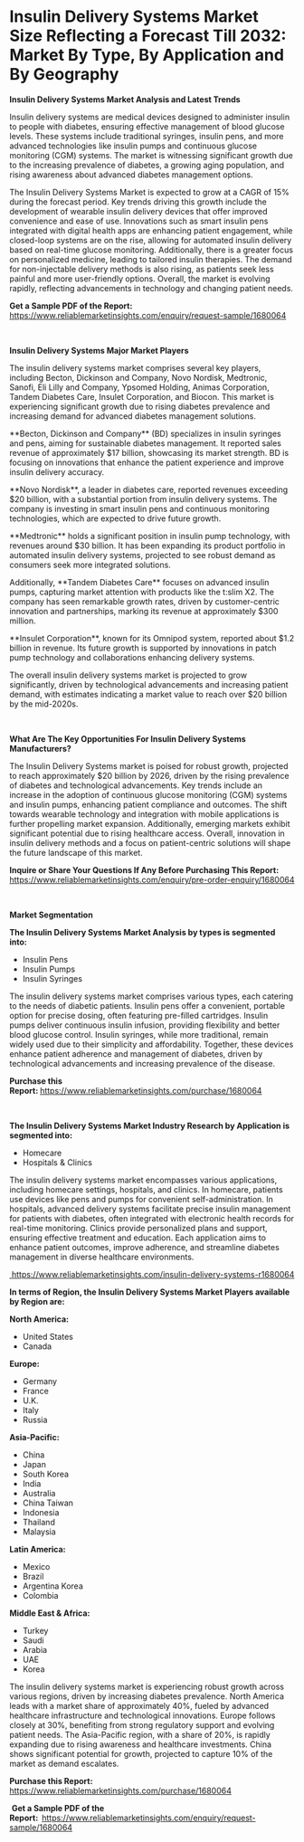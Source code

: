 <p><h1>Insulin Delivery Systems Market Size Reflecting a Forecast Till 2032: Market By Type, By Application and By Geography</h1></p><p><strong>Insulin Delivery Systems Market Analysis and Latest Trends</strong></p>
<p><p>Insulin delivery systems are medical devices designed to administer insulin to people with diabetes, ensuring effective management of blood glucose levels. These systems include traditional syringes, insulin pens, and more advanced technologies like insulin pumps and continuous glucose monitoring (CGM) systems. The market is witnessing significant growth due to the increasing prevalence of diabetes, a growing aging population, and rising awareness about advanced diabetes management options.</p><p>The Insulin Delivery Systems Market is expected to grow at a CAGR of 15% during the forecast period. Key trends driving this growth include the development of wearable insulin delivery devices that offer improved convenience and ease of use. Innovations such as smart insulin pens integrated with digital health apps are enhancing patient engagement, while closed-loop systems are on the rise, allowing for automated insulin delivery based on real-time glucose monitoring. Additionally, there is a greater focus on personalized medicine, leading to tailored insulin therapies. The demand for non-injectable delivery methods is also rising, as patients seek less painful and more user-friendly options. Overall, the market is evolving rapidly, reflecting advancements in technology and changing patient needs.</p></p>
<p><strong>Get a Sample PDF of the Report:&nbsp;</strong> <a href="https://www.reliablemarketinsights.com/enquiry/request-sample/1680064?utm_campaign=3007&utm_medium=2&utm_source=Github&utm_content=ia&utm_term=13042025&utm_id=insulin-delivery-systems">https://www.reliablemarketinsights.com/enquiry/request-sample/1680064</a></p>
<p>&nbsp;</p>
<p><strong>Insulin Delivery Systems Major Market Players</strong></p>
<p><p>The insulin delivery systems market comprises several key players, including Becton, Dickinson and Company, Novo Nordisk, Medtronic, Sanofi, Eli Lilly and Company, Ypsomed Holding, Animas Corporation, Tandem Diabetes Care, Insulet Corporation, and Biocon. This market is experiencing significant growth due to rising diabetes prevalence and increasing demand for advanced diabetes management solutions.</p><p>**Becton, Dickinson and Company** (BD) specializes in insulin syringes and pens, aiming for sustainable diabetes management. It reported sales revenue of approximately $17 billion, showcasing its market strength. BD is focusing on innovations that enhance the patient experience and improve insulin delivery accuracy.</p><p>**Novo Nordisk**, a leader in diabetes care, reported revenues exceeding $20 billion, with a substantial portion from insulin delivery systems. The company is investing in smart insulin pens and continuous monitoring technologies, which are expected to drive future growth.</p><p>**Medtronic** holds a significant position in insulin pump technology, with revenues around $30 billion. It has been expanding its product portfolio in automated insulin delivery systems, projected to see robust demand as consumers seek more integrated solutions.</p><p>Additionally, **Tandem Diabetes Care** focuses on advanced insulin pumps, capturing market attention with products like the t:slim X2. The company has seen remarkable growth rates, driven by customer-centric innovation and partnerships, marking its revenue at approximately $300 million.</p><p>**Insulet Corporation**, known for its Omnipod system, reported about $1.2 billion in revenue. Its future growth is supported by innovations in patch pump technology and collaborations enhancing delivery systems.</p><p>The overall insulin delivery systems market is projected to grow significantly, driven by technological advancements and increasing patient demand, with estimates indicating a market value to reach over $20 billion by the mid-2020s.</p></p>
<p>&nbsp;</p>
<p><strong>What Are The Key Opportunities For Insulin Delivery Systems Manufacturers?</strong></p>
<p><p>The Insulin Delivery Systems market is poised for robust growth, projected to reach approximately $20 billion by 2026, driven by the rising prevalence of diabetes and technological advancements. Key trends include an increase in the adoption of continuous glucose monitoring (CGM) systems and insulin pumps, enhancing patient compliance and outcomes. The shift towards wearable technology and integration with mobile applications is further propelling market expansion. Additionally, emerging markets exhibit significant potential due to rising healthcare access. Overall, innovation in insulin delivery methods and a focus on patient-centric solutions will shape the future landscape of this market.</p></p>
<p><strong>Inquire or Share Your Questions If Any Before Purchasing This Report:</strong> <a href="https://www.reliablemarketinsights.com/enquiry/pre-order-enquiry/1680064?utm_campaign=3007&utm_medium=2&utm_source=Github&utm_content=ia&utm_term=13042025&utm_id=insulin-delivery-systems">https://www.reliablemarketinsights.com/enquiry/pre-order-enquiry/1680064</a></p>
<p>&nbsp;</p>
<p><strong>Market Segmentation</strong></p>
<p><strong>The Insulin Delivery Systems Market Analysis by types is segmented into:</strong></p>
<p><ul><li>Insulin Pens</li><li>Insulin Pumps</li><li>Insulin Syringes</li></ul></p>
<p><p>The insulin delivery systems market comprises various types, each catering to the needs of diabetic patients. Insulin pens offer a convenient, portable option for precise dosing, often featuring pre-filled cartridges. Insulin pumps deliver continuous insulin infusion, providing flexibility and better blood glucose control. Insulin syringes, while more traditional, remain widely used due to their simplicity and affordability. Together, these devices enhance patient adherence and management of diabetes, driven by technological advancements and increasing prevalence of the disease.</p></p>
<p><strong>Purchase this Report:&nbsp;</strong><a href="https://www.reliablemarketinsights.com/purchase/1680064?utm_campaign=3007&utm_medium=2&utm_source=Github&utm_content=ia&utm_term=13042025&utm_id=insulin-delivery-systems">https://www.reliablemarketinsights.com/purchase/1680064</a></p>
<p>&nbsp;</p>
<p><strong>The Insulin Delivery Systems Market Industry Research by Application is segmented into:</strong></p>
<p><ul><li>Homecare</li><li>Hospitals & Clinics</li></ul></p>
<p><p>The insulin delivery systems market encompasses various applications, including homecare settings, hospitals, and clinics. In homecare, patients use devices like pens and pumps for convenient self-administration. In hospitals, advanced delivery systems facilitate precise insulin management for patients with diabetes, often integrated with electronic health records for real-time monitoring. Clinics provide personalized plans and support, ensuring effective treatment and education. Each application aims to enhance patient outcomes, improve adherence, and streamline diabetes management in diverse healthcare environments.</p></p>
<p><a href="https://www.reliablemarketinsights.com/insulin-delivery-systems-r1680064?utm_campaign=3007&utm_medium=2&utm_source=Github&utm_content=ia&utm_term=13042025&utm_id=insulin-delivery-systems">&nbsp;https://www.reliablemarketinsights.com/insulin-delivery-systems-r1680064</a></p>
<p><strong>In terms of Region, the Insulin Delivery Systems Market Players available by Region are:</strong></p>
<p>
    <p> <strong> North America: </strong>
        <ul>
            <li>United States</li>
            <li>Canada</li>
        </ul>
        </p> 
    <p> <strong> Europe: </strong>
        <ul>
            <li>Germany</li>
            <li>France</li>
            <li>U.K.</li>
            <li>Italy</li>
            <li>Russia</li>
        </ul>
        </p> 
    <p> <strong> Asia-Pacific: </strong>
        <ul>
            <li>China</li>
            <li>Japan</li>
            <li>South Korea</li>
            <li>India</li>
            <li>Australia</li>
            <li>China Taiwan</li>
            <li>Indonesia</li>
            <li>Thailand</li>
            <li>Malaysia</li>
        </ul>
        </p> 
    <p> <strong> Latin America: </strong>
        <ul>
            <li>Mexico</li>
            <li>Brazil</li>
            <li>Argentina Korea</li>
            <li>Colombia</li>
        </ul>
        </p> 
    <p> <strong> Middle East & Africa: </strong>
        <ul>
            <li>Turkey</li>
            <li>Saudi</li>
            <li>Arabia</li>
            <li>UAE</li>
            <li>Korea</li>
        </ul>
    </p>
    </p>
<p><p>The insulin delivery systems market is experiencing robust growth across various regions, driven by increasing diabetes prevalence. North America leads with a market share of approximately 40%, fueled by advanced healthcare infrastructure and technological innovations. Europe follows closely at 30%, benefiting from strong regulatory support and evolving patient needs. The Asia-Pacific region, with a share of 20%, is rapidly expanding due to rising awareness and healthcare investments. China shows significant potential for growth, projected to capture 10% of the market as demand escalates.</p></p>
<p><strong>Purchase this Report: </strong><a href="https://www.reliablemarketinsights.com/purchase/1680064?utm_campaign=3007&utm_medium=2&utm_source=Github&utm_content=ia&utm_term=13042025&utm_id=insulin-delivery-systems">https://www.reliablemarketinsights.com/purchase/1680064</a></p>
<p>&nbsp;<strong>Get a Sample PDF of the Report:&nbsp;&nbsp;</strong><a href="https://www.reliablemarketinsights.com/enquiry/request-sample/1680064?utm_campaign=3007&utm_medium=2&utm_source=Github&utm_content=ia&utm_term=13042025&utm_id=insulin-delivery-systems">https://www.reliablemarketinsights.com/enquiry/request-sample/1680064</a></p>
<p><strong></strong></p>
<p><p></p><p></p><p></p></p>